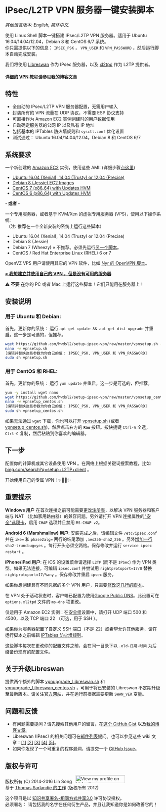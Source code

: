﻿# IPsec/L2TP VPN 服务器一键安装脚本

*其他语言版本: [English](README.md), [简体中文](README-zh.md).*

使用 Linux Shell 脚本一键搭建 IPsec/L2TP VPN 服务器。适用于 Ubuntu 16.04/14.04/12.04，Debian 8 和 CentOS 6/7 系统。   
你只需提供以下的信息： `IPSEC_PSK` ， `VPN_USER` 和 `VPN_PASSWORD` ，然后运行脚本自动完成安装。

我们将使用 <a href="https://libreswan.org/" target="_blank">Libreswan</a> 作为 IPsec 服务器，以及 <a href="https://www.xelerance.com/services/software/xl2tpd/" target="_blank">xl2tpd</a> 作为 L2TP 提供者。

#### <a href="https://blog.ls20.com/ipsec-l2tp-vpn-auto-setup-for-ubuntu-12-04-on-amazon-ec2/" target="_blank">详细的 VPN 教程请参见我的博客文章</a>

## 特性

- 全自动的 IPsec/L2TP VPN 服务器配置，无需用户输入
- 封装所有的 VPN 流量在 UDP 协议，不需要 ESP 协议支持
- 可直接作为 Amazon EC2 实例创建时的用户数据使用
- 自动确定服务器的公网 IP 以及私有 IP 地址
- 包括基本的 IPTables 防火墙规则和 `sysctl.conf` 优化设置
- 测试通过： Ubuntu 16.04/14.04/12.04，Debian 8 和 CentOS 6/7

## 系统要求

一个新创建的 <a href="https://aws.amazon.com/ec2/" target="_blank">Amazon EC2</a> 实例，使用这些 AMI: (详细步骤<a href="https://blog.ls20.com/ipsec-l2tp-vpn-auto-setup-for-ubuntu-12-04-on-amazon-ec2/#vpnsetup" target="_blank">点这里</a>)
- <a href="https://cloud-images.ubuntu.com/locator/" target="_blank">Ubuntu 16.04 (Xenial), 14.04 (Trusty) or 12.04 (Precise)</a>
- <a href="https://wiki.debian.org/Cloud/AmazonEC2Image" target="_blank">Debian 8 (Jessie) EC2 Images</a>
- <a href="https://aws.amazon.com/marketplace/pp/B00O7WM7QW" target="_blank">CentOS 7 (x86_64) with Updates HVM</a>
- <a href="https://aws.amazon.com/marketplace/pp/B00NQAYLWO" target="_blank">CentOS 6 (x86_64) with Updates HVM</a>

**- 或者 -**

一个专用服务器，或者基于 KVM/Xen 的虚拟专用服务器 (VPS)，使用以下操作系统:   
&nbsp;（注: 推荐在一个全新安装的系统上运行这些脚本）
- Ubuntu 16.04 (Xenial), 14.04 (Trusty) or 12.04 (Precise)
- Debian 8 (Jessie)
- Debian 7 (Wheezy) &raquo; 不推荐。必须先运行<a href="https://gist.github.com/hwdsl2/5a769b2c4436cdf02a90" target="_blank">另一个脚本</a>。
- CentOS / Red Hat Enterprise Linux (RHEL) 6 or 7

OpenVZ VPS 用户请使用其它的 VPN 软件，比如 <a href="https://github.com/Nyr/openvpn-install" target="_blank">Nyr 的 OpenVPN 脚本</a>。

<a href="https://blog.ls20.com/ipsec-l2tp-vpn-auto-setup-for-ubuntu-12-04-on-amazon-ec2/#gettingavps" target="_blank">**&raquo; 我想建立并使用自己的 VPN ，但是没有可用的服务器**</a>

:warning: **不要** 在你的 PC 或者 Mac 上运行这些脚本！它们只能用在服务器上！

## 安装说明

### 用于 Ubuntu 和 Debian:

首先，更新你的系统： 运行 `apt-get update && apt-get dist-upgrade` 并重启。这一步是可选的，但推荐。

```bash
wget https://github.com/hwdsl2/setup-ipsec-vpn/raw/master/vpnsetup.sh -O vpnsetup.sh
nano -w vpnsetup.sh
[编辑并替换这些参数为你自己的值： IPSEC_PSK, VPN_USER 和 VPN_PASSWORD]
sudo sh vpnsetup.sh
```

### 用于 CentOS 和 RHEL:

首先，更新你的系统： 运行 `yum update` 并重启。这一步是可选的，但推荐。

```bash
yum -y install wget nano
wget https://github.com/hwdsl2/setup-ipsec-vpn/raw/master/vpnsetup_centos.sh -O vpnsetup_centos.sh
nano -w vpnsetup_centos.sh
[编辑并替换这些参数为你自己的值： IPSEC_PSK, VPN_USER 和 VPN_PASSWORD]
sudo sh vpnsetup_centos.sh
```

如果无法通过 `wget` 下载，你也可以打开 <a href="vpnsetup.sh" target="_blank">vpnsetup.sh</a> (或者 <a href="vpnsetup_centos.sh" target="_blank">vpnsetup_centos.sh</a>)，然后点击右方的 **`Raw`** 按钮。按快捷键 `Ctrl-A` 全选， `Ctrl-C` 复制，然后粘贴到你喜欢的编辑器。

## 下一步

配置你的计算机或其它设备使用 VPN 。在网络上根据关键词搜索教程，比如 <a href="https://www.bing.com/search?q=setup+L2TP+client" target="_blank">bing.com/search?q=setup+L2TP+client</a> 。


开始使用自己的专属 VPN ! :sparkles::tada::rocket::sparkles:

## 重要提示

**Windows 用户** 在首次连接之前可能需要<a href="https://documentation.meraki.com/MX-Z/Client_VPN/Troubleshooting_Client_VPN#Windows_Error_809" target="_blank">更改注册表</a>，以解决 VPN 服务器和客户端与 NAT （比如家用路由器）的兼容问题。另外请打开 VPN 连接属性的<a href="https://github.com/hwdsl2/setup-ipsec-vpn/issues/7#issuecomment-210084875" target="_blank">"安全"选项卡</a>，启用 `CHAP` 选项并且禁用 `MS-CHAP v2`。

**Android 6 (Marshmallow) 用户**: 安装完成之后，请编辑文件 `/etc/ipsec.conf` 并在 `ike=` 和 `phase2alg=` 两行的结尾添加 `,aes256-sha2_256` 。另外<a href="https://libreswan.org/wiki/FAQ#Android_6.0_connection_comes_up_but_no_packet_flow" target="_blank">增加一行</a> `sha2-truncbug=yes` 。每行开头必须空两格。保存修改并运行 `service ipsec restart` 。

**iPhone/iPad 用户**: 在 iOS 的设置菜单请选择 `L2TP` (而不是 `IPSec`) 作为 VPN 类型。如果无法连接，可编辑 `ipsec.conf` 并尝试用 `rightprotoport=17/0` 替换 `rightprotoport=17/%any` 。保存修改并重启 `ipsec` 服务。

如果你想创建具有不同凭据的多个 VPN 用户，只需要<a href="https://gist.github.com/hwdsl2/123b886f29f4c689f531" target="_blank">修改这几行的脚本</a>。

在 VPN 处于活动状态时，客户端已配置为使用<a href="https://developers.google.com/speed/public-dns/" target="_blank">Google Public DNS</a>。此设置可在 `options.xl2tpd` 文件的 `ms-dns` 项更改。

仅适用于 Amazon EC2 实例：在<a href="https://docs.aws.amazon.com/AWSEC2/latest/UserGuide/using-network-security.html" target="_blank">安全组</a>设置中，请打开 UDP 端口 500 和 4500，以及 TCP 端口 22 （可选，用于 SSH ）。

如果你为服务器配置了自定义 SSH 端口（不是 22）或希望允许其他服务，请在运行脚本之前编辑 <a href="vpnsetup.sh#L278" target="_blank">IPTables 防火墙规则</a>。

这些脚本每次在更改你的配置文件之前，会在同一目录下以 `.old-日期-时间` 为后缀备份现有的配置文件。

## 关于升级Libreswan

提供两个额外的脚本 <a href="vpnupgrade_Libreswan.sh" target="_blank">vpnupgrade_Libreswan.sh</a> 和 <a href="vpnupgrade_Libreswan_centos.sh" target="_blank">vpnupgrade_Libreswan_centos.sh</a> ，可用于将已安装的 Libreswan 不定期升级至最新版本。请关注<a href="https://libreswan.org" target="_blank">官方网站</a>，并在运行前根据需要更新 `SWAN_VER` 变量。

## 问题和反馈

- 有问题需要提问？请先搜索其他用户的留言，在<a href="https://gist.github.com/hwdsl2/9030462#comments" target="_blank">这个 GitHub Gist</a> 以及<a href="https://blog.ls20.com/ipsec-l2tp-vpn-auto-setup-for-ubuntu-12-04-on-amazon-ec2/#disqus_thread" target="_blank">我的博客文章</a>。
- Libreswan (IPsec) 的相关问题可在<a href="https://lists.libreswan.org/mailman/listinfo/swan" target="_blank">邮件列表</a>提问。也可以参见这些 wiki 文章：<a href="https://libreswan.org/wiki/Main_Page" target="_blank">[1]</a> <a href="https://wiki.gentoo.org/wiki/IPsec_L2TP_VPN_server" target="_blank">[2]</a> <a href="https://wiki.archlinux.org/index.php/L2TP/IPsec_VPN_client_setup" target="_blank">[3]</a> <a href="https://help.ubuntu.com/community/L2TPServer" target="_blank">[4]</a> <a href="https://wiki.strongswan.org/projects/strongswan/wiki/UserDocumentation" target="_blank">[5]</a>。
- 如果你发现了一个可重复的程序漏洞，请提交一个 <a href="https://github.com/hwdsl2/setup-ipsec-vpn/issues" target="_blank">GitHub Issue</a>。

## 版权与许可

版权所有 (C) 2014-2016&nbsp;Lin Song&nbsp;&nbsp;&nbsp;<a href="https://www.linkedin.com/in/linsongui" target="_blank"><img src="https://static.licdn.com/scds/common/u/img/webpromo/btn_viewmy_160x25.png" width="160" height="25" border="0" alt="View my profile on LinkedIn"></a>   
基于 <a href="https://github.com/sarfata/voodooprivacy" target="_blank">Thomas Sarlandie 的工作</a> (版权所有 2012)

这个项目是以 <a href="http://creativecommons.org/licenses/by-sa/3.0/" target="_blank">知识共享署名-相同方式共享3.0</a> 许可协议授权。   
必须署名： 请包括我的名字在任何衍生产品，并且让我知道你是如何改善它的！
